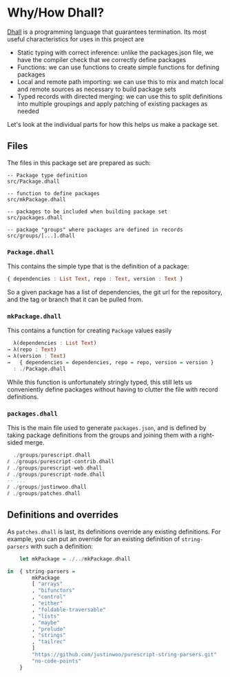 # Why/How Dhall?

[Dhall](https://github.com/dhall-lang/dhall-lang) is a programming language that guarantees termination. Its most useful characteristics for uses in this project are

* Static typing with correct inference: unlike the packages.json file, we have the compiler check that we correctly define packages
* Functions: we can use functions to create simple functions for defining packages
* Local and remote path importing: we can use this to mix and match local and remote sources as necessary to build package sets
* Typed records with directed merging: we can use this to split definitions into multiple groupings and apply patching of existing packages as needed

Let's look at the individual parts for how this helps us make a package set.

## Files

The files in this package set are prepared as such:

```
-- Package type definition
src/Package.dhall

-- function to define packages
src/mkPackage.dhall

-- packages to be included when building package set
src/packages.dhall

-- package "groups" where packages are defined in records
src/groups/[...].dhall
```

### `Package.dhall`

This contains the simple type that is the definition of a package:

```hs
{ dependencies : List Text, repo : Text, version : Text }
```

So a given package has a list of dependencies, the git url for the repository, and the tag or branch that it can be pulled from.

### `mkPackage.dhall`

This contains a function for creating `Package` values easily

```hs
  λ(dependencies : List Text)
→ λ(repo : Text)
→ λ(version : Text)
→   { dependencies = dependencies, repo = repo, version = version }
  : ./Package.dhall
```

While this function is unfortunately stringly typed, this still lets us conveniently define packages without having to clutter the file with record definitions.

### `packages.dhall`

This is the main file used to generate `packages.json`, and is defined by taking package definitions from the groups and joining them with a right-sided merge.

```hs
  ./groups/purescript.dhall
⫽ ./groups/purescript-contrib.dhall
⫽ ./groups/purescript-web.dhall
⫽ ./groups/purescript-node.dhall
-- ...
⫽ ./groups/justinwoo.dhall
⫽ ./groups/patches.dhall
```

## Definitions and overrides

As `patches.dhall` is last, its definitions override any existing definitions. For example, you can put an override for an existing definition of `string-parsers` with such a definition:

```hs
    let mkPackage = ./../mkPackage.dhall

in  { string-parsers =
        mkPackage
        [ "arrays"
        , "bifunctors"
        , "control"
        , "either"
        , "foldable-traversable"
        , "lists"
        , "maybe"
        , "prelude"
        , "strings"
        , "tailrec"
        ]
        "https://github.com/justinwoo/purescript-string-parsers.git"
        "no-code-points"
    }
```
